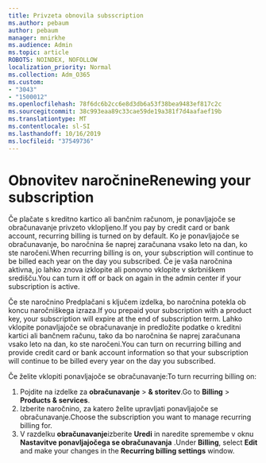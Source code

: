 ```yaml
---
title: Privzeta obnovila subsscription
ms.author: pebaum
author: pebaum
manager: mnirkhe
ms.audience: Admin
ms.topic: article
ROBOTS: NOINDEX, NOFOLLOW
localization_priority: Normal
ms.collection: Adm_O365
ms.custom:
- "3043"
- "1500012"
ms.openlocfilehash: 78f6dc6b2cc6e8d3db6a53f38bea9483ef817c2c
ms.sourcegitcommit: 38c993eaa89c33cae59de19a381f7d4aafaef19b
ms.translationtype: MT
ms.contentlocale: sl-SI
ms.lasthandoff: 10/16/2019
ms.locfileid: "37549736"
---
```

# <a name="renewing-your-subscription"></a><span data-ttu-id="162b3-102">Obnovitev naročnine</span><span class="sxs-lookup"><span data-stu-id="162b3-102">Renewing your subscription</span></span>

<span data-ttu-id="162b3-103">Če plačate s kreditno kartico ali bančnim računom, je ponavljajoče se obračunavanje privzeto vklopljeno.</span><span class="sxs-lookup"><span data-stu-id="162b3-103">If you pay by credit card or bank account, recurring billing is turned on by default.</span></span> <span data-ttu-id="162b3-104">Ko je ponavljajoče se obračunavanje, bo naročnina še naprej zaračunana vsako leto na dan, ko ste naročeni.</span><span class="sxs-lookup"><span data-stu-id="162b3-104">When recurring billing is on, your subscription will continue to be billed each year on the day you subscribed.</span></span> <span data-ttu-id="162b3-105">Če je vaša naročnina aktivna, jo lahko znova izklopite ali ponovno vklopite v skrbniškem središču.</span><span class="sxs-lookup"><span data-stu-id="162b3-105">You can turn it off or back on again in the admin center if your subscription is active.</span></span>

<span data-ttu-id="162b3-106">Če ste naročnino Predplačani s ključem izdelka, bo naročnina potekla ob koncu naročniškega izraza.</span><span class="sxs-lookup"><span data-stu-id="162b3-106">If you prepaid your subscription with a product key, your subscription will expire at the end of subscription term.</span></span> <span data-ttu-id="162b3-107">Lahko vklopite ponavljajoče se obračunavanje in predložite podatke o kreditni kartici ali bančnem računu, tako da bo naročnina še naprej zaračunana vsako leto na dan, ko ste naročeni.</span><span class="sxs-lookup"><span data-stu-id="162b3-107">You can turn on recurring billing and provide credit card or bank account information so that your subscription will continue to be billed every year on the day you subscribed.</span></span>

<span data-ttu-id="162b3-108">Če želite vklopiti ponavljajoče se obračunavanje:</span><span class="sxs-lookup"><span data-stu-id="162b3-108">To turn recurring billing on:</span></span> 

1. <span data-ttu-id="162b3-109">Pojdite na izdelke za **obračunavanje** > **& storitev**.</span><span class="sxs-lookup"><span data-stu-id="162b3-109">Go to **Billing** > **Products & services**.</span></span>
2. <span data-ttu-id="162b3-110">Izberite naročnino, za katero želite upravljati ponavljajoče se obračunavanje.</span><span class="sxs-lookup"><span data-stu-id="162b3-110">Choose the subscription you want to manage recurring billing for.</span></span>
3. <span data-ttu-id="162b3-111">V razdelku **obračunavanje**izberite **Uredi** in naredite spremembe v oknu **Nastavitve ponavljajočega se obračunavanja** .</span><span class="sxs-lookup"><span data-stu-id="162b3-111">Under **Billing**, select **Edit** and make your changes in the **Recurring billing settings** window.</span></span> 